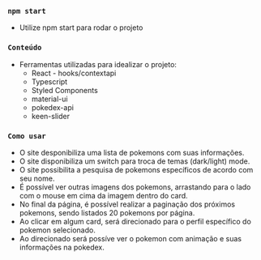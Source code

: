 ### `npm start`

- Utilize npm start para rodar o projeto

### `Conteúdo`

- Ferramentas utilizadas para idealizar o projeto: 
    * React - hooks/contextapi
    * Typescript
    * Styled Components
    * material-ui
    * pokedex-api
    * keen-slider


### `Como usar`

- O site desponibiliza uma lista de pokemons com suas informações.
- O site disponibiliza um switch para troca de temas (dark/light) mode.
- O site possibilita a pesquisa de pokemons específicos de acordo com seu nome.
- É possível ver outras imagens dos pokemons, arrastando para o lado com o mouse em cima da imagem dentro do card.
- No final da página, é possível realizar a paginação dos próximos pokemons, sendo listados 20 pokemons por página.
- Ao clicar em algum card, será direcionado para o perfil específico do pokemon selecionado.    
- Ao direcionado será possíve ver o pokemon com animação e suas informações na pokedex.

